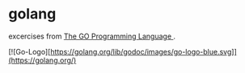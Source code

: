 # golang
excercises from [The GO Programming Language ](https://www.amazon.com/Programming-Language-Addison-Wesley-Professional-Computing-ebook/dp/B0184N7WWS).

[![Go-Logo][https://golang.org/lib/godoc/images/go-logo-blue.svg]](https://golang.org/)
